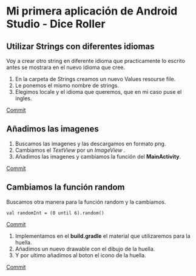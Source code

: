 # Mi primera aplicación de Android Studio - Dice Roller 

## Utilizar Strings con diferentes idiomas

Voy a crear otro string en diferente idioma que practicamente lo escrito antes se mostrara
en el nuevo idioma que cree.

1. En la carpeta de Strings creamos un nuevo Values resourse file.
2. Le ponemos el mismo nombre de strings.
3. Elegimos locale y el idioma que queremos, que en mi caso puse el ingles.

[Commit](https://github.com/Britza/andfun-kotlin-dice-roller/commit/8c45ea14d39bcf33abb04c4e3eb6efe4151910a8)  

## Añadimos las imagenes

1. Buscamos las imagenes y las descargamos en formato png.
2. Cambiamos el _TextView_ por un _ImageView_ .
3. Añadimos las imagenes y cambiamos la función del **MainActivity**.

[Commit](https://github.com/Britza/andfun-kotlin-dice-roller/commit/431d9513d1c5f77e7adb766410c4df15e20d26fb)  


## Cambiamos la función random

Buscamos otra manera para la función random y la cambiamos.

` val randomInt = (0 until 6).random() `

[Commit](https://github.com/Britza/andfun-kotlin-dice-roller/commit/86e854520d23e622474f1df878e4d431440ec79a)  

1. Implementamos en el **build.gradle** el material que utilizaremos para la huella.
2. Añadimos un nuevo drawable con el dibujo de la huella.
3. Y por ultimo añadimos al boton el icono de la huella.

[Commit](https://github.com/Britza/andfun-kotlin-dice-roller/commit/c515cf4fc56afb4c19565093f724e92de3798920)  
